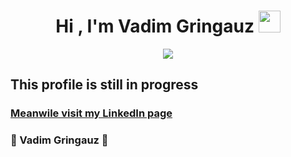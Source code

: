 <h1 align="center"><b>Hi , I'm Vadim Gringauz </b><img src="https://media.giphy.com/media/hvRJCLFzcasrR4ia7z/giphy.gif" width="35"></h1>

<p align="center">
  <a href="https://github.com/DenverCoder1/readme-typing-svg">
  <img src=
    "https://readme-typing-svg.herokuapp.com?duration=2000&font=concert+one&color=BA4A00&size=40&center=true&vCenter=true&width=600&height=100&lines=✔+Frontend;✔+Backend;✔+Fullstack;🟠+Creative;✅+Self+learner;🏀"
    >
  </a>
</p>

## This profile is still in progress

### [Meanwile visit my LinkedIn page](https://www.linkedin.com/in/vadim-gringauz/)

### :basketball: Vadim Gringauz :basketball:
